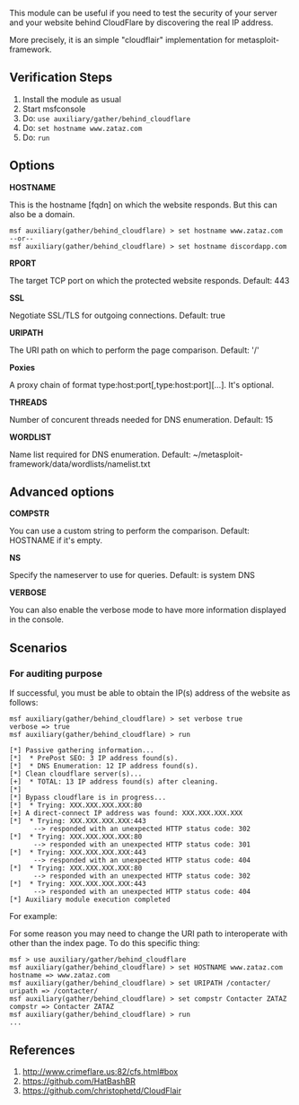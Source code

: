 
This module can be useful if you need to test the security of your server and your
website behind CloudFlare by discovering the real IP address.

More precisely, it is an simple "cloudflair" implementation for metasploit-framework.

## Verification Steps

  1. Install the module as usual
  2. Start msfconsole
  3. Do: `use auxiliary/gather/behind_cloudflare`
  4. Do: `set hostname www.zataz.com`
  5. Do: `run`

## Options

  **HOSTNAME**

  This is the hostname [fqdn] on which the website responds. But this can also be a domain.

    msf auxiliary(gather/behind_cloudflare) > set hostname www.zataz.com
    --or--
    msf auxiliary(gather/behind_cloudflare) > set hostname discordapp.com

  **RPORT**

  The target TCP port on which the protected website responds. Default: 443

  **SSL**

  Negotiate SSL/TLS for outgoing connections. Default: true

  **URIPATH**

  The URI path on which to perform the page comparison. Default: '/'

  **Poxies**

  A proxy chain of format type:host:port[,type:host:port][...]. It's optional.

  **THREADS**

  Number of concurent threads needed for DNS enumeration. Default: 15

  **WORDLIST**

  Name list required for DNS enumeration. Default: ~/metasploit-framework/data/wordlists/namelist.txt

## Advanced options

  **COMPSTR**

  You can use a custom string to perform the comparison. Default: HOSTNAME if it's empty.

  **NS**

  Specify the nameserver to use for queries. Default: is system DNS

  **VERBOSE**

  You can also enable the verbose mode to have more information displayed in the console.

## Scenarios

### For auditing purpose

  If successful, you must be able to obtain the IP(s) address of the website as follows:

  ```
  msf auxiliary(gather/behind_cloudflare) > set verbose true
  verbose => true
  msf auxiliary(gather/behind_cloudflare) > run

  [*] Passive gathering information...
  [*]  * PrePost SEO: 3 IP address found(s).
  [*]  * DNS Enumeration: 12 IP address found(s).
  [*] Clean cloudflare server(s)...
  [+]  * TOTAL: 13 IP address found(s) after cleaning.
  [*] 
  [*] Bypass cloudflare is in progress...
  [*]  * Trying: XXX.XXX.XXX.XXX:80
  [+] A direct-connect IP address was found: XXX.XXX.XXX.XXX
  [*]  * Trying: XXX.XXX.XXX.XXX:443
        --> responded with an unexpected HTTP status code: 302
  [*]  * Trying: XXX.XXX.XXX.XXX:80
        --> responded with an unexpected HTTP status code: 301
  [*]  * Trying: XXX.XXX.XXX.XXX:443
        --> responded with an unexpected HTTP status code: 404
  [*]  * Trying: XXX.XXX.XXX.XXX:80
        --> responded with an unexpected HTTP status code: 302
  [*]  * Trying: XXX.XXX.XXX.XXX:443
        --> responded with an unexpected HTTP status code: 404
  [*] Auxiliary module execution completed
  ```

  For example:

  For some reason you may need to change the URI path to interoperate with other than the index page.
  To do this specific thing:

  ```
  msf > use auxiliary/gather/behind_cloudflare
  msf auxiliary(gather/behind_cloudflare) > set HOSTNAME www.zataz.com
  hostname => www.zataz.com
  msf auxiliary(gather/behind_cloudflare) > set URIPATH /contacter/
  uripath => /contacter/
  msf auxiliary(gather/behind_cloudflare) > set compstr Contacter ZATAZ
  compstr => Contacter ZATAZ
  msf auxiliary(gather/behind_cloudflare) > run
  ...
  ```

## References

  1. <http://www.crimeflare.us:82/cfs.html#box>
  2. <https://github.com/HatBashBR>
  3. <https://github.com/christophetd/CloudFlair>
